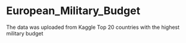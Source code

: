 # European_Military_Budget
The data was uploaded from Kaggle Top 20 countries with the highest military budget
